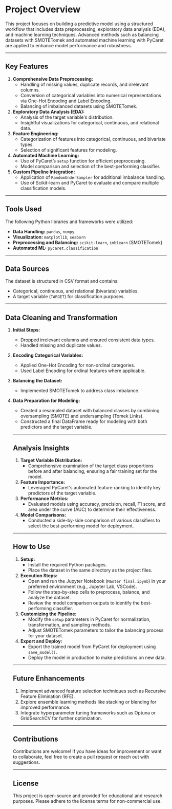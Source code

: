 # Project Overview

This project focuses on building a predictive model using a structured workflow that includes data preprocessing, exploratory data analysis (EDA), and machine learning techniques. Advanced methods such as balancing datasets with SMOTETomek and automated machine learning with PyCaret are applied to enhance model performance and robustness.

---

## Key Features

1. **Comprehensive Data Preprocessing:**
    - Handling of missing values, duplicate records, and irrelevant columns.
    - Conversion of categorical variables into numerical representations via One-Hot Encoding and Label Encoding.
    - Balancing of imbalanced datasets using SMOTETomek.
2. **Exploratory Data Analysis (EDA):**
    - Analysis of the target variable's distribution.
    - Insightful visualizations for categorical, continuous, and relational data.
3. **Feature Engineering:**
    - Categorization of features into categorical, continuous, and bivariate types.
    - Selection of significant features for modeling.
4. **Automated Machine Learning:**
    - Use of PyCaret’s `setup` function for efficient preprocessing.
    - Model comparison and selection of the best-performing classifier.
5. **Custom Pipeline Integration:**
    - Application of `RandomUnderSampler` for additional imbalance handling.
    - Use of Scikit-learn and PyCaret to evaluate and compare multiple classification models.

---

## Tools Used

The following Python libraries and frameworks were utilized:

- **Data Handling:** `pandas`, `numpy`
- **Visualization:** `matplotlib`, `seaborn`
- **Preprocessing and Balancing:** `scikit-learn`, `imblearn` (SMOTETomek)
- **Automated ML:** `pycaret.classification`

---

## Data Sources

The dataset is structured in CSV format and contains:

- Categorical, continuous, and relational (bivariate) variables.
- A target variable (`TARGET`) for classification purposes.

---

## Data Cleaning and Transformation

1. **Initial Steps:**
    - Dropped irrelevant columns and ensured consistent data types.
    - Handled missing and duplicate values.
2. **Encoding Categorical Variables:**
    - Applied One-Hot Encoding for non-ordinal categories.
    - Used Label Encoding for ordinal features where applicable.
3. **Balancing the Dataset:**
    - Implemented SMOTETomek to address class imbalance.
4. **Data Preparation for Modeling:**
    - Created a resampled dataset with balanced classes by combining oversampling (SMOTE) and undersampling (Tomek Links).
    - Constructed a final DataFrame ready for modeling with both predictors and the target variable.
    
    ---
    
    ## Analysis Insights
    
    1. **Target Variable Distribution:**
        - Comprehensive examination of the target class proportions before and after balancing, ensuring a fair training set for the model.
    2. **Feature Importance:**
        - Leveraged PyCaret's automated feature ranking to identify key predictors of the target variable.
    3. **Performance Metrics:**
        - Evaluated models using accuracy, precision, recall, F1 score, and area under the curve (AUC) to determine their effectiveness.
    4. **Model Comparisons:**
        - Conducted a side-by-side comparison of various classifiers to select the best-performing model for deployment.
    
    ---
    
    ## How to Use
    
    1. **Setup:**
        - Install the required Python packages.
        - Place the dataset in the same directory as the project files.
    2. **Execution Steps:**
        - Open and run the Jupyter Notebook (`Master final.ipynb`) in your preferred environment (e.g., Jupyter Lab, VSCode).
        - Follow the step-by-step cells to preprocess, balance, and analyze the dataset.
        - Review the model comparison outputs to identify the best-performing classifier.
    3. **Customizing the Pipeline:**
        - Modify the `setup` parameters in PyCaret for normalization, transformation, and sampling methods.
        - Adjust SMOTETomek parameters to tailor the balancing process for your dataset.
    4. **Export and Deploy:**
        - Export the trained model from PyCaret for deployment using `save_model()`.
        - Deploy the model in production to make predictions on new data.
    
    ---
    
    ## Future Enhancements
    
    1. Implement advanced feature selection techniques such as Recursive Feature Elimination (RFE).
    2. Explore ensemble learning methods like stacking or blending for improved performance.
    3. Integrate hyperparameter tuning frameworks such as Optuna or GridSearchCV for further optimization.
    
    ---
    
    ## Contributions
    
    Contributions are welcome! If you have ideas for improvement or want to collaborate, feel free to create a pull request or reach out with suggestions.
    
    ---
    
    ## License
    
    This project is open-source and provided for educational and research purposes. Please adhere to the license terms for non-commercial use.
